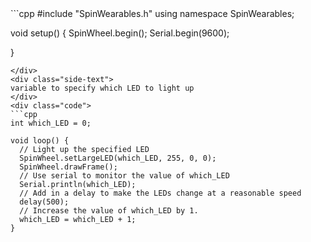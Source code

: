 <div class="flex-container"><div class="code">
```cpp
#include "SpinWearables.h"
using namespace SpinWearables;

void setup() {
  SpinWheel.begin();
  Serial.begin(9600);

}

```
</div>
<div class="side-text">
variable to specify which LED to light up
</div>
<div class="code">
```cpp
int which_LED = 0; 

void loop() {
  // Light up the specified LED
  SpinWheel.setLargeLED(which_LED, 255, 0, 0); 
  SpinWheel.drawFrame();
  // Use serial to monitor the value of which_LED
  Serial.println(which_LED);
  // Add in a delay to make the LEDs change at a reasonable speed
  delay(500);
  // Increase the value of which_LED by 1.
  which_LED = which_LED + 1; 
}
```
</div>
</div>